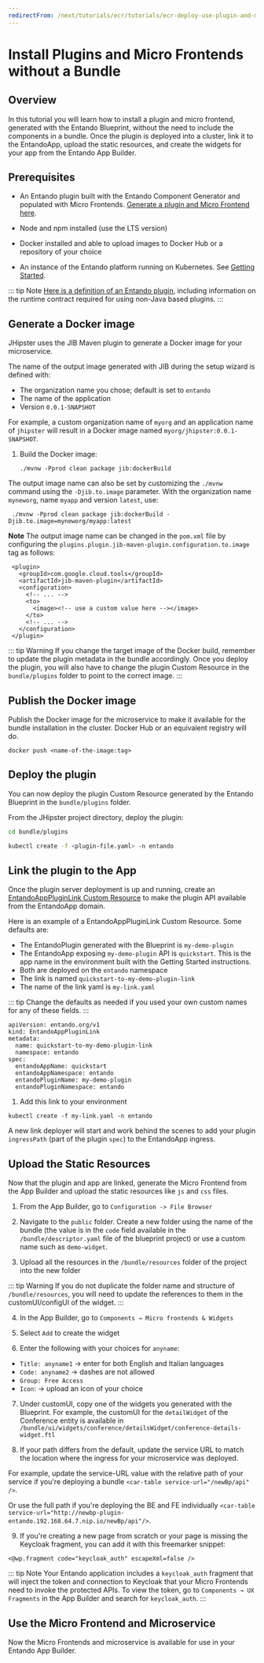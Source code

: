 ```yaml
---
redirectFrom: /next/tutorials/ecr/tutorials/ecr-deploy-use-plugin-and-mfe-without-bundle.html
---
```

# Install Plugins and Micro Frontends without a Bundle

## Overview

In this tutorial you will learn how to install a plugin and micro frontend, generated with the Entando Blueprint, without the need to include the components in a bundle. Once the plugin is deployed into a cluster, link it to the EntandoApp, upload the static resources, and create the widgets for your app from the Entando App Builder.

## Prerequisites

-   An Entando plugin built with the Entando Component Generator and populated with Micro 
Frontends. [Generate a plugin and Micro Frontend here](../backend-developers/generate-microservices-and-micro-frontends.md). 

-   Node and npm installed (use the LTS version)

-   Docker installed and able to upload images to Docker Hub or a repository of your choice

-   An instance of the Entando platform running on Kubernetes. See [Getting Started](../../docs/getting-started/README.md).

::: tip Note
[Here is a definition of an Entando plugin](../../docs/ecr/ecr-bundle-details.md#plugin), including information on the runtime contract required for using non-Java based plugins.
:::


## Generate a Docker image 

JHipster uses the JIB Maven plugin to generate a Docker image for your
microservice.

The name of the output image generated with JIB during the setup wizard is defined with:
- The organization name you chose; default is set to `entando`
- The name of the application
- Version `0.0.1-SNAPSHOT`

For example, a custom organization name of `myorg` and an application name of `jhipster` will result in a Docker image named `myorg/jhipster:0.0.1-SNAPSHOT`.

1. Build the Docker image:
    ```
    ./mvnw -Pprod clean package jib:dockerBuild
    ```



The output image name can also be set by customizing the `./mvnw` command using the `-Djib.to.image` parameter. With the organization name `myneworg`, name `myapp` and version `latest`, use:
```
 ./mvnw -Pprod clean package jib:dockerBuild -Djib.to.image=myneworg/myapp:latest
```

**Note**
The output image name can be changed in the `pom.xml` file by configuring the `plugins.plugin.jib-maven-plugin.configuration.to.image` tag as follows:
```
 <plugin>
   <groupId>com.google.cloud.tools</groupId>
   <artifactId>jib-maven-plugin</artifactId>
   <configuration>
     <!-- ... -->
     <to>
       <image><!-- use a custom value here --></image>
     </to>
     <!-- ... -->
   </configuration>
 </plugin>
```



::: tip Warning
If you change the target image of the Docker build, remember to update
the plugin metadata in the bundle accordingly. Once you deploy the plugin, you will also have to change the plugin Custom Resource in the `bundle/plugins` folder to point to the correct image.
:::

## Publish the Docker image 

Publish the Docker image for the microservice to make it
available for the bundle installation in the cluster. Docker Hub or an equivalent registry will do.

    docker push <name-of-the-image:tag>

## Deploy the plugin 

 You can now deploy the plugin Custom Resource generated by the Entando Blueprint in the `bundle/plugins` folder.

From the JHipster project directory, deploy the plugin:

``` bash
cd bundle/plugins

kubectl create -f <plugin-file.yaml> -n entando
```

## Link the plugin to the App

Once the plugin server deployment is up and running, create an [EntandoAppPluginLink Custom Resource](../../docs/concepts/custom-resources.md)
to make the plugin API available from the EntandoApp domain.

Here is an example of a EntandoAppPluginLink Custom Resource. Some defaults are:
- The EntandoPlugin generated with the Blueprint is `my-demo-plugin`
- The EntandoApp exposing `my-demo-plugin` API is `quickstart`. This is the app name in the environment built with the Getting Started instructions.
- Both are deployed on the `entando` namespace
- The link is named `quickstart-to-my-demo-plugin-link`
- The name of the link yaml is `my-link.yaml`

::: tip 
Change the defaults as needed if you used your own custom names for any of these fields.
:::

```
apiVersion: entando.org/v1
kind: EntandoAppPluginLink
metadata:
  name: quickstart-to-my-demo-plugin-link
  namespace: entando
spec:
  entandoAppName: quickstart
  entandoAppNamespace: entando
  entandoPluginName: my-demo-plugin
  entandoPluginNamespace: entando
```

1. Add this link to your environment
```
kubectl create -f my-link.yaml -n entando
```

A new link deployer will start and work behind the scenes to add your plugin `ingressPath` (part of the plugin `spec`) to the EntandoApp ingress.

## Upload the Static Resources 

Now that the plugin and app are linked, generate the Micro Frontend from the App Builder
and upload the static resources like `js` and `css` files.

1. From the App Builder, go to `Configuration -> File Browser` 
2. Navigate to the `public` folder. Create a new folder using the name of the bundle (the value is in the `code` field available in the `/bundle/descriptor.yaml` file of the blueprint project) or use a custom name such as `demo-widget`.

3. Upload all the resources in the `/bundle/resources` folder of the project into the new folder

::: tip Warning
If you do not duplicate the folder name and structure of `/bundle/resources`, you will need to update the references to them in the customUI/configUI of the widget.
:::

4. In the App Builder, go to `Components → Micro frontends & Widgets`  

5. Select `Add` to create the widget

6. Enter the following with your choices for `anyname`:
- `Title: anyname1` → enter for both English and Italian languages
- `Code: anyname2` → dashes are not allowed
- `Group: Free Access`
- `Icon`:  → upload an icon of your choice

7. Under customUI, copy one of the widgets you generated with the Blueprint.
For example, the customUI for the `detailWidget` of the Conference entity is available in
`/bundle/ui/widgets/conference/detailsWidget/conference-details-widget.ftl`

8. If your path differs from the default, update the service URL to match the location where the ingress for your microservice was deployed. 

For example, update the service-URL value with the relative path of your service if you're deploying a bundle `<car-table service-url="/newBp/api"  />`.
	
Or use the full path if you're deploying the BE and FE individually
`<car-table service-url="http://newbp-plugin-entando.192.168.64.7.nip.io/newBp/api"/>`.

9. If you're creating a new page from scratch or your page is missing the Keycloak fragment, you can add it with this freemarker snippet:

```
<@wp.fragment code="keycloak_auth" escapeXml=false />
```
::: tip Note
Your Entando application includes a `keycloak_auth` fragment that will inject the token
and connection to Keycloak that your Micro Frontends need to invoke the protected APIs. To view the token, go to `Components → UX Fragments` in the App Builder and search for `keycloak_auth`.
:::

## Use the Micro Frontend and Microservice

Now the Micro Frontends and microservice is available for use in your Entando App Builder.
